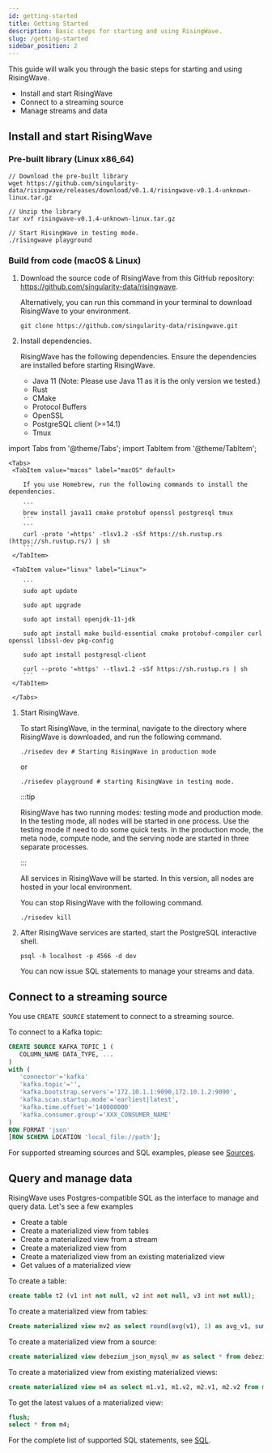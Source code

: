 ```yaml
---
id: getting-started
title: Getting Started
description: Basic steps for starting and using RisingWave.
slug: /getting-started
sidebar_position: 2
---
```



This guide will walk you through the basic steps for starting and using RisingWave. 

- Install and start RisingWave
- Connect to a streaming source
- Manage streams and data

## Install and start RisingWave

### Pre-built library (Linux x86_64)

```
// Download the pre-built library
wget https://github.com/singularity-data/risingwave/releases/download/v0.1.4/risingwave-v0.1.4-unknown-linux.tar.gz

// Unzip the library
tar xvf risingwave-v0.1.4-unknown-linux.tar.gz

// Start RisingWave in testing mode.
./risingwave playground
```

### Build from code (macOS & Linux)

1. Download the source code of RisingWave from this GitHub repository: https://github.com/singularity-data/risingwave.

    Alternatively, you can run this command in your terminal to download RisingWave to your environment.
    ```
    git clone https://github.com/singularity-data/risingwave.git
    ```

1. Install dependencies.

    RisingWave has the following dependencies. Ensure the dependencies are installed before starting RisingWave.
    * Java 11 (Note: Please use Java 11 as it is the only version we tested.)
    * Rust
    * CMake
    * Protocol Buffers
    * OpenSSL
    * PostgreSQL client (>=14.1)
    * Tmux

import Tabs from '@theme/Tabs';
import TabItem from '@theme/TabItem';

    <Tabs>
     <TabItem value="macos" label="macOS" default>

        If you use Homebrew, run the following commands to install the dependencies.

        ```
        brew install java11 cmake protobuf openssl postgresql tmux
        ```
        ```
        curl -proto '=https' -tlsv1.2 -sSf https://sh.rustup.rs (https://sh.rustup.rs/) | sh
        ```
     </TabItem>

     <TabItem value="linux" label="Linux">

        ```
        sudo apt update

        sudo apt upgrade

        sudo apt install openjdk-11-jdk

        sudo apt install make build-essential cmake protobuf-compiler curl openssl libssl-dev pkg-config

        sudo apt install postgresql-client

        curl --proto '=https' --tlsv1.2 -sSf https://sh.rustup.rs | sh
        ```
     </TabItem>

     </Tabs>

1. Start RisingWave.

    To start RisingWave, in the terminal, navigate to the directory where RisingWave is downloaded, and run the following command.
    ```
    ./risedev dev # Starting RisingWave in production mode
    ```
    or
    ```
    ./risedev playground # starting RisingWave in testing mode. 
    ```
    :::tip

    RisingWave has two running modes: testing mode and production mode. In the testing mode, all nodes will be started in one process. Use the testing mode if need to do some quick tests. In the production mode, the meta node, compute node, and the serving node are started in three separate processes. 

    :::

    All services in RisingWave will be started. In this version, all nodes are hosted in your local environment.

    You can stop RisingWave with the following command.
    ```
    ./risedev kill
    ```

1. After RisingWave services are started, start the PostgreSQL interactive shell.
    ```
    psql -h localhost -p 4566 -d dev
    ```
    You can now issue SQL statements to manage your streams and data. 

## Connect to a streaming source

You use `CREATE SOURCE` statement to connect to a streaming source.

To connect to a Kafka topic: 

```sql
CREATE SOURCE KAFKA_TOPIC_1 (
   COLUMN_NAME DATA_TYPE, ...
)
with (
   'connector'='kafka'
   'kafka.topic'='',
   'kafka.bootstrap.servers'='172.10.1.1:9090,172.10.1.2:9090',
   'kafka.scan.startup.mode'='earliest|latest',
   'kafka.time.offset'='140000000'
   'kafka.consumer.group'='XXX_CONSUMER_NAME'
)
ROW FORMAT 'json' 
[ROW SCHEMA LOCATION 'local_file://path'];
```

For supported streaming sources and SQL examples, please see [Sources](Sources.md).

## Query and manage data

RisingWave uses Postgres-compatible SQL as the interface to manage and query data. Let's see a few examples 

* Create a table
* Create a materialized view from tables
* Create a materialized view from a stream
* Create a materialized view from
* Create a materialized view from an existing materialized view
* Get values of a materialized view

To create a table:

```sql
create table t2 (v1 int not null, v2 int not null, v3 int not null);
```

To create a materialized view from tables:

```sql
Create materialized view mv2 as select round(avg(v1), 1) as avg_v1, sum(v2) as sum_v2, count(v3) as count_v3 from t1;
```

To create a materialized view from a source:

```sql
create materialized view debezium_json_mysql_mv as select * from debezium_json_mysql_source;
```

To create a materialized view from existing materialized views:

```sql
create materialized view m4 as select m1.v1, m1.v2, m2.v1, m2.v2 from m1 join m2 on m1.v1 = m2.v1;
```

To get the latest values of a materialized view:

```sql
flush;
select * from m4;
```

For the complete list of supported SQL statements, see [SQL](SQL.md).






